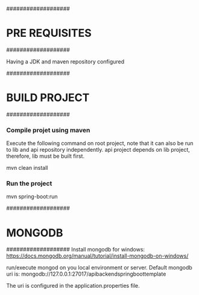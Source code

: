 ###################
# PRE REQUISITES
###################

Having a JDK and maven repository configured

###################
# BUILD PROJECT
###################

### Compile projet using maven
Execute the following command on root project, note that it can also be run to lib and api repository independently.
api project depends on lib project, therefore, lib must be built first.

mvn clean install

### Run the project
mvn spring-boot:run

###################
# MONGODB
###################
Install mongodb for windows:
https://docs.mongodb.org/manual/tutorial/install-mongodb-on-windows/

run/execute mongod on you local environment or server.
Default mongodb uri is: mongodb://127.0.0.1:27017/apibackendspringboottemplate

The uri is configured in the application.properties file.

